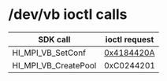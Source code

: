 /dev/vb ioctl calls
====================

| SDK call                       | ioctl request                                 |
|--------------------------------|-----------------------------------------------|
| HI_MPI_VB_SetConf              | [0x4184420A](call_0x4184420A.md)              |
| HI_MPI_VB_CreatePool           | 0xC0244201                                    |

